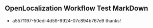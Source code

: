 ## OpenLocalization Workflow Test MarkDown
* a5571197-50ed-4d59-9924-07c894b767e9 thanks!

<!--HONumber=12月16_HO3-->



